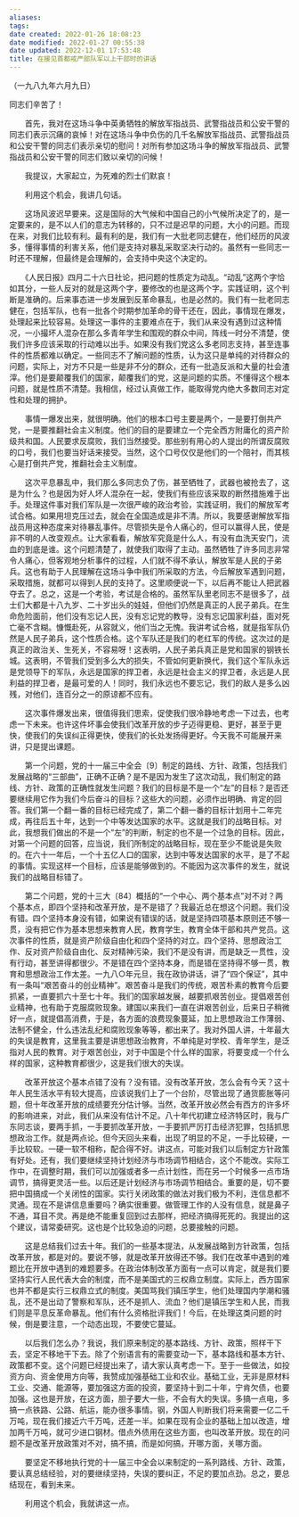 ```yaml
---
aliases: 
tags: 
date created: 2022-01-26 18:08:23
date modified: 2022-01-27 00:55:38
date updated: 2022-12-01 17:53:48
title: 在接见首都戒严部队军以上干部时的讲话
---
```



（一九八九年六月九日）

同志们辛苦了！

　　首先，我对在这场斗争中英勇牺牲的解放军指战员、武警指战员和公安干警的同志们表示沉痛的哀悼！对在这场斗争中负伤的几千名解放军指战员、武警指战员和公安干警的同志们表示亲切的慰问！对所有参加这场斗争的解放军指战员、武警指战员和公安干警的同志们致以亲切的问候！

　　我提议，大家起立，为死难的烈士们默哀！

　　利用这个机会，我讲几句话。

　　这场风波迟早要来。这是国际的大气候和中国自己的小气候所决定了的，是一定要来的，是不以人们的意志为转移的，只不过是迟早的问题，大小的问题。而现在来，对我们比较有利。最有利的是，我们有一大批老同志健在，他们经历的风波多，懂得事情的利害关系，他们是支持对暴乱采取坚决行动的。虽然有一些同志一时还不理解，但最终是会理解的，会支持中央这个决定的。

　　《人民日报》四月二十六日社论，把问题的性质定为动乱。“动乱”这两个字恰如其分，一些人反对的就是这两个字，要修改的也是这两个字。实践证明，这个判断是准确的。后来事态进一步发展到反革命暴乱，也是必然的。我们有一批老同志健在，包括军队，也有一批各个时期参加革命的骨干还在，因此，事情现在爆发，处理起来比较容易。处理这一事件的主要难点在于，我们从来没有遇到过这种情况，一小撮坏人混杂在那么多青年学生和围观的群众中间，阵线一时分不清楚，使我们许多应该采取的行动难以出手。如果没有我们党这么多老同志支持，甚至连事件的性质都难以确定。一些同志不了解问题的性质，认为这只是单纯的对待群众的问题，实际上，对方不只是一些是非不分的群众，还有一批造反派和大量的社会渣滓。他们是要颠覆我们的国家，颠覆我们的党，这是问题的实质。不懂得这个根本问题，就是性质不清楚。我相信，经过认真做工作，能取得党内绝大多数同志对定性和处理的拥护。

　　事情一爆发出来，就很明确。他们的根本口号主要是两个，一是要打倒共产党，一是要推翻社会主义制度。他们的目的是要建立一个完全西方附庸化的资产阶级共和国。人民要求反腐败，我们当然接受。那些别有用心的人提出的所谓反腐败的口号，我们也要当好话来接受。当然，这个口号仅仅是他们的一个陪衬，而其核心是打倒共产党，推翻社会主义制度。

　　这次平息暴乱中，我们那么多同志负了伤，甚至牺牲了，武器也被抢去了，这是为什么？也是因为好人坏人混杂在一起，使我们有些应该采取的断然措施难于出手。处理这件事对我们军队是一次很严峻的政治考验，实践证明，我们的解放军考试合格。如果用坦克压过去，就会在全国造成是非不清。所以，我要感谢解放军指战员用这种态度来对待暴乱事件。尽管损失是令人痛心的，但可以赢得人民，使是非不明的人改变观点。让大家看看，解放军究竟是什么人，有没有血洗天安门，流血的到底是谁。这个问题清楚了，就使我们取得了主动。虽然牺牲了许多同志非常令人痛心，但客观地分析事件的过程，人们就不得不承认，解放军是人民的子弟兵。这也有助于人民理解在这场斗争中我们所采取的方法，今后解放军遇到问题，采取措施，就都可以得到人民的支持了。这里顺便说一下，以后再不能让人把武器夺去了。总之，这是一个考验，考试是合格的。虽然军队里老同志不是很多了，战士们大都是十八九岁、二十岁出头的娃娃，但他们仍然是真正的人民子弟兵。在生命危险面前，他们没有忘记人民，没有忘记党的教导，没有忘记国家利益，面对死亡毫不含糊。慷慨赴死，从容就义，他们当之无愧。我讲考试合格，就是指军队仍然是人民子弟兵，这个性质合格。这个军队还是我们的老红军的传统。这次过的是真正的政治关、生死关，不容易呀！这表明，人民子弟兵真正是党和国家的钢铁长城。这表明，不管我们受到多么大的损失，不管如何更新换代，我们这个军队永远是党领导下的军队，永远是国家的捍卫者，永远是社会主义的捍卫者，永远是人民利益的捍卫者，是最可爱的人！同时，我们永远也不要忘记，我们的敌人是多么凶残，对他们，连百分之一的原谅都不应有。

　　这次事件爆发出来，很值得我们思索，促使我们很冷静地考虑一下过去，也考虑一下未来。也许这件坏事会使我们改革开放的步子迈得更稳、更好，甚至于更快，使我们的失误纠正得更快，使我们的长处发扬得更好。今天我不可能展开来讲，只是提出课题。

　　第一个问题，党的十一届三中全会〔9〕制定的路线、方针、政策，包括我们发展战略的“三部曲”，正确不正确？是不是因为发生了这次动乱，我们制定的路线、方针、政策的正确性就发生问题？我们的目标是不是一个“左”的目标？是否还要继续用它作为我们今后奋斗的目标？这些大的问题，必须作出明确、肯定的回答。我们第一个翻一番的目标已经完成了，第二个翻一番的目标计划用十二年完成，再往后五十年，达到一个中等发达国家的水平。这就是我们的战略目标。对此，我想我们做出的不是一个“左”的判断，制定的也不是一个过急的目标。因此，对第一个问题的回答，应当说，我们所制定的战略目标，现在至少不能说是失败的。在六十一年后，一个十五亿人口的国家，达到中等发达国家的水平，是了不起的事情。实现这样一个目标，应该是能够做到的。不能因为这次事件的发生，就说我们的战略目标错了。

　　第二个问题，党的十三大〔84〕概括的“一个中心、两个基本点”对不对？两个基本点，即四个坚持和改革开放，是不是错了？我最近总在想这个问题。我们没有错。四个坚持本身没有错，如果说有错误的话，就是坚持四项基本原则还不够一贯，没有把它作为基本思想来教育人民，教育学生，教育全体干部和共产党员。这次事件的性质，就是资产阶级自由化和四个坚持的对立。四个坚持、思想政治工作、反对资产阶级自由化、反对精神污染，我们不是没有讲，而是缺乏一贯性，没有行动，甚至讲得都很少。不是错在四个坚持本身，而是错在坚持得不够一贯，教育和思想政治工作太差。一九八○年元旦，我在政协讲话，讲了“四个保证”，其中有一条叫“艰苦奋斗的创业精神”。艰苦奋斗是我们的传统，艰苦朴素的教育今后要抓紧，一直要抓六十至七十年。我们的国家越发展，越要抓艰苦创业。提倡艰苦创业精神，也有助于克服腐败现象。建国以来我们一直在讲艰苦创业，后来日子稍微好一点，就提倡高消费，于是，各方面的浪费现象蔓延，加上思想政治工作薄弱、法制不健全，什么违法乱纪和腐败现象等等，都出来了。我对外国人讲，十年最大的失误是教育，这里我主要是讲思想政治教育，不单纯是对学校、青年学生，是泛指对人民的教育。对于艰苦创业，对于中国是个什么样的国家，将要变成一个什么样的国家，这种教育都很少，这是我们很大的失误。

　　改革开放这个基本点错了没有？没有错。没有改革开放，怎么会有今天？这十年人民生活水平有较大提高，应该说我们上了一个台阶，尽管出现了通货膨胀等问题，但十年改革开放的成绩要充分估计够。当然，改革开放必然会有西方的许多坏的影响进来，对此，我们从来没有估计不足。八十年代初建立经济特区时，我与广东同志谈，要两手抓，一手要抓改革开放，一手要抓严厉打击经济犯罪，包括抓思想政治工作。就是两点论。但今天回头来看，出现了明显的不足，一手比较硬，一手比较软。一硬一软不相称，配合得不好。讲这点，可能对我们以后制定方针政策有好处。还有，我们要继续坚持计划经济与市场调节相结合，这个不能改。实际工作中，在调整时期，我们可以加强或者多一点计划性，而在另一个时候多一点市场调节，搞得更灵活一些。以后还是计划经济与市场调节相结合。重要的是，切不要把中国搞成一个关闭性的国家。实行关闭政策的做法对我们极为不利，连信息都不灵通。现在不是讲信息重要吗？确实很重要。做管理工作的人没有信息，就是鼻子不通，耳目不灵。再是绝不能重复回到过去那样，把经济搞得死死的。我提出的这个建议，请常委研究。这也是个比较急迫的问题，总要接触的问题。

　　这是总结我们过去十年。我们的一些基本提法，从发展战略到方针政策，包括改革开放，都是对的。要说不够，就是改革开放得还不够。我们在改革中遇到的难题比在开放中遇到的难题要多。在政治体制改革方面有一点可以肯定，就是我们要坚持实行人民代表大会的制度，而不是美国式的三权鼎立制度。实际上，西方国家也并不都是实行三权鼎立式的制度。美国骂我们镇压学生，他们处理国内学潮和骚乱，还不是出动了警察和军队，还不是抓人、流血？他们是镇压学生和人民，而我们则是平息反革命暴乱。他们有什么资格批评我们！今后，在处理这类问题的时候，倒是要注意，一个动态出现，不要使它蔓延。

　　以后我们怎么办？我说，我们原来制定的基本路线、方针、政策，照样干下去，坚定不移地干下去。除了个别语言有的需要变动一下，基本路线和基本方针、政策都不变。这个问题已经提出来了，请大家认真考虑一下。至于一些做法，如投资方向、资金使用方向等，我赞成加强基础工业和农业。基础工业，无非是原材料工业、交通、能源等，要加强这方面的投资，要坚持十到二十年，宁肯欠债，也要加强。这也是开放，在这方面，胆子要大一些，不会有大的失误。多搞一点电，多搞一点铁路、公路、航运，能办很多事情。钢，外国人判断我们将来需要一亿二千万吨，现在我们接近六千万吨，还差一半。如果在现有企业的基础上加以改造，增加两千万吨，就可少进口钢材。借点外债用在这些方面，也叫改革开放。现在的问题不是改革开放政策对不对，搞不搞，而是如何搞，开哪方面，关哪方面。

　　要坚定不移地执行党的十一届三中全会以来制定的一系列路线、方针、政策，要认真总结经验，对的要继续坚持，失误的要纠正，不足的要加点劲。总之，要总结现在，看到未来。

　　利用这个机会，我就讲这一点。
